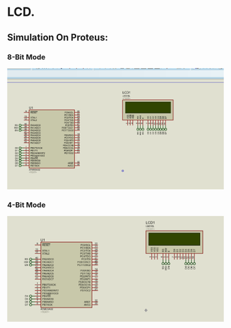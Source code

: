 # LCD.
## Simulation On Proteus:
### 8-Bit Mode
![gitHub](https://github.com/MostafaEdrees11/AVR/blob/master/AVR%20Tasks/Assignment%204/LCD_Driver/Proteus/Simulation/LCD.gif)
### 4-Bit Mode
![gitHub](https://github.com/MostafaEdrees11/AVR/blob/master/AVR%20Tasks/Assignment%204/LCD_Driver/Proteus/Simulation/4-bit%20Mode.gif)